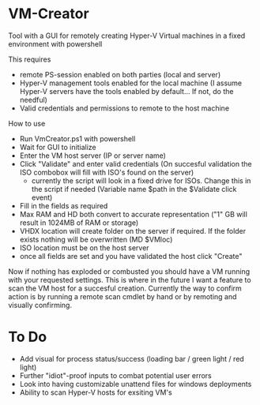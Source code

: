 # VM-Creator
Tool with a GUI for remotely creating Hyper-V Virtual machines in a fixed environment with powershell

This requires 
- remote PS-session enabled on both parties (local and server)
- Hyper-V management tools enabled for the local machine (I assume Hyper-V servers have the tools enabled by default... If not, do the needful)
- Valid credentials and permissions to remote to the host machine

How to use
- Run VmCreator.ps1 with powershell
- Wait for GUI to initialize
- Enter the VM host server (IP or server name)
- Click "Validate" and enter valid credentials (On succesful validation the ISO combobox will fill with ISO's found on the server)
  - currently the script will look in a fixed drive for ISOs. Change this in the script if needed (Variable name $path in the $Validate click event)
- Fill in the fields as required
- Max RAM and HD both convert to accurate representation ("1" GB will result in 1024MB of RAM or storage)
- VHDX location will create folder on the server if required. If the folder exists nothing will be overwritten (MD $VMloc)
- ISO location must be on the host server
- once all fields are set and you have validated the host click "Create"

Now if nothing has exploded or combusted you should have a VM running with your requested settings. This is where in the future I want a feature to scan the VM host for a succesful creation. Currently the way to confirm action is by running a remote scan cmdlet by hand or by remoting and visually confirming.

# To Do
- Add visual for process status/success (loading bar / green light / red light)
- Further "idiot"-proof inputs to combat potential user errors
- Look into having customizable unattend files for windows deployments
- Ability to scan Hyper-V hosts for exsiting VM's
